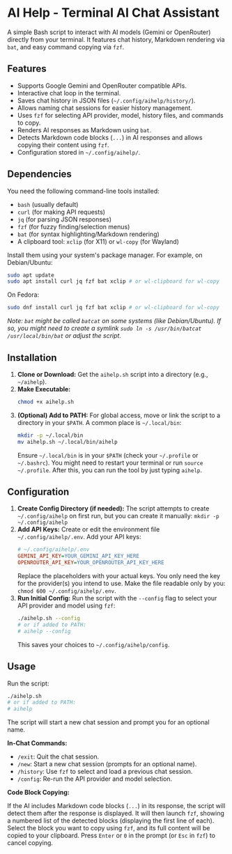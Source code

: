 # AI Help - Terminal AI Chat Assistant

A simple Bash script to interact with AI models (Gemini or OpenRouter) directly from your terminal. It features chat history, Markdown rendering via `bat`, and easy command copying via `fzf`.

## Features

*   Supports Google Gemini and OpenRouter compatible APIs.
*   Interactive chat loop in the terminal.
*   Saves chat history in JSON files (`~/.config/aihelp/history/`).
*   Allows naming chat sessions for easier history management.
*   Uses `fzf` for selecting API provider, model, history files, and commands to copy.
*   Renders AI responses as Markdown using `bat`.
*   Detects Markdown code blocks (```...```) in AI responses and allows copying their content using `fzf`.
*   Configuration stored in `~/.config/aihelp/`.

## Dependencies

You need the following command-line tools installed:

*   `bash` (usually default)
*   `curl` (for making API requests)
*   `jq` (for parsing JSON responses)
*   `fzf` (for fuzzy finding/selection menus)
*   `bat` (for syntax highlighting/Markdown rendering)
*   A clipboard tool: `xclip` (for X11) or `wl-copy` (for Wayland)

Install them using your system's package manager. For example, on Debian/Ubuntu:
```bash
sudo apt update
sudo apt install curl jq fzf bat xclip # or wl-clipboard for wl-copy
```
On Fedora:
```bash
sudo dnf install curl jq fzf bat xclip # or wl-clipboard for wl-copy
```
*Note: `bat` might be called `batcat` on some systems (like Debian/Ubuntu). If so, you might need to create a symlink `sudo ln -s /usr/bin/batcat /usr/local/bin/bat` or adjust the script.*

## Installation

1.  **Clone or Download:** Get the `aihelp.sh` script into a directory (e.g., `~/aihelp`).
2.  **Make Executable:**
    ```bash
    chmod +x aihelp.sh
    ```
3.  **(Optional) Add to PATH:** For global access, move or link the script to a directory in your `$PATH`. A common place is `~/.local/bin`:
    ```bash
    mkdir -p ~/.local/bin
    mv aihelp.sh ~/.local/bin/aihelp
    ```
    Ensure `~/.local/bin` is in your `$PATH` (check your `~/.profile` or `~/.bashrc`). You might need to restart your terminal or run `source ~/.profile`. After this, you can run the tool by just typing `aihelp`.

## Configuration

1.  **Create Config Directory (if needed):** The script attempts to create `~/.config/aihelp` on first run, but you can create it manually: `mkdir -p ~/.config/aihelp`
2.  **Add API Keys:** Create or edit the environment file `~/.config/aihelp/.env`. Add your API keys:
    ```ini
    # ~/.config/aihelp/.env
    GEMINI_API_KEY=YOUR_GEMINI_API_KEY_HERE
    OPENROUTER_API_KEY=YOUR_OPENROUTER_API_KEY_HERE
    ```
    Replace the placeholders with your actual keys. You only need the key for the provider(s) you intend to use. Make the file readable only by you: `chmod 600 ~/.config/aihelp/.env`.
3.  **Run Initial Config:** Run the script with the `--config` flag to select your API provider and model using `fzf`:
    ```bash
    ./aihelp.sh --config
    # or if added to PATH:
    # aihelp --config
    ```
    This saves your choices to `~/.config/aihelp/config`.

## Usage

Run the script:
```bash
./aihelp.sh
# or if added to PATH:
# aihelp
```

The script will start a new chat session and prompt you for an optional name.

**In-Chat Commands:**

*   `/exit`: Quit the chat session.
*   `/new`: Start a new chat session (prompts for an optional name).
*   `/history`: Use `fzf` to select and load a previous chat session.
*   `/config`: Re-run the API provider and model selection.

**Code Block Copying:**

If the AI includes Markdown code blocks (```...```) in its response, the script will detect them after the response is displayed. It will then launch `fzf`, showing a numbered list of the detected blocks (displaying the first line of each). Select the block you want to copy using `fzf`, and its full content will be copied to your clipboard. Press `Enter` or `0` in the prompt (or `Esc` in `fzf`) to cancel copying.
